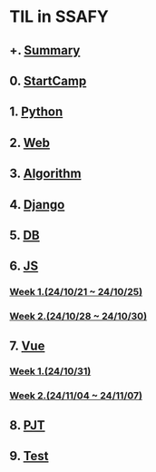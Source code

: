 # TIL in SSAFY

## +. [Summary](https://github.com/ungit003/ungiTIL/tree/master/%2B%2B.Summary)

## 0. [StartCamp](https://github.com/ungit003/ungiTIL/tree/master/00.Startcamp)

## 1. [Python](https://github.com/ungit003/ungiTIL/tree/master/01.Python)

## 2. [Web](https://github.com/ungit003/ungiTIL/tree/master/02.Web)

## 3. [Algorithm](https://github.com/ungit003/ungiTIL/tree/master/03.Algorithm)

## 4. [Django](https://github.com/ungit003/ungiTIL/tree/master/04.Django)

## 5. [DB](https://github.com/ungit003/ungiTIL/tree/master/05.DB)

## 6. [JS](https://github.com/ungit003/ungiTIL/tree/master/06.JS)

### [Week 1.(24/10/21 ~ 24/10/25)](https://github.com/ungit003/ungiTIL/tree/master/06.JS#week-1-241021---241025)
### [Week 2.(24/10/28 ~ 24/10/30)](https://github.com/ungit003/ungiTIL/tree/master/06.JS#week-1-241028---241030)

## 7. [Vue](https://github.com/ungit003/ungiTIL/tree/master/07.Vue)

### [Week 1.(24/10/31)](https://github.com/ungit003/ungiTIL/tree/master/07.Vue#week-1-241031)
### [Week 2.(24/11/04 ~ 24/11/07)](https://github.com/ungit003/ungiTIL/blob/master/07.Vue/README.md#week-2-241104)

## 8. [PJT](https://github.com/ungit003/ungiTIL/tree/master/08.PJT)

## 9. [Test](https://github.com/ungit003/ungiTIL/tree/master/09.Test)
